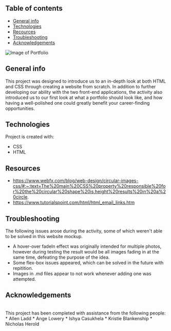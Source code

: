 ## Table of contents
* [General info](#general-info)
* [Technologies](#technologies)
* [Recources](#resources)
* [Troubleshooting](#troubleshooting)
* [Acknowledgements](#acknowledgements)

![Image of Portfolio](https://imgur.com/a/WmolZmD)

## General info
This project was designed to introduce us to an in-depth look at both HTML and CSS through creating a website from scratch. In addition to further developing our ability with the two front-end applications, the activity also introduced us to our first look at what a portfolio should look like, and how having a well-polished one could greatly benefit your career-finding opportunities. 

## Technologies
Project is created with: <br>
* CSS
* HTML
	
## Resources
* https://www.webfx.com/blog/web-design/circular-images-css/#:~:text=The%20main%20CSS%20property%20responsible%20for%20the%20circular%20shape%20is,height%20results%20in%20a%20circle.
* https://www.tutorialspoint.com/html/html_email_links.htm

## Troubleshooting
The following issues arose during the activity, some of which weren't able to be solved in this website mockup. <br>
* A hover-over fadeIn effect was originally intended for multiple photos, however during testing the result would be all images fading in at the same time, defeating the purpose of the idea.
* Some flex-box issues appeared, which can be solved in the future with repitition.
* Images in .md files appear to not work whenever adding one was attempted.

## Acknowledgements
<br>
This project has been completed with assistance from the following people:
<br>
* Allen Ladd
* Ange Lowery
* Ishya Casukhela
* Kristie Blankenship
* Nicholas Herold
